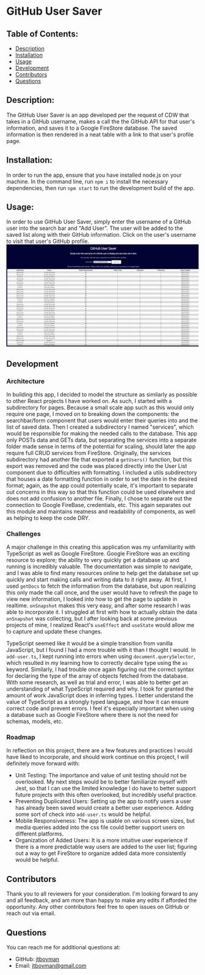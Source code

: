 
  # GitHub User Saver
  

  ## Table of Contents:
  * [Description](#description)
  * [Installation](#installation)
  * [Usage](#usage)
  * [Development](#development)
  * [Contributors](#contributors)
  * [Questions](#questions)
  
  ## Description:
  The GitHub User Saver is an app developed per the request of CDW that takes in a GitHub username, makes a call the the GitHub API for that user's information, and saves it to a Google FireStore database. The saved information is then rendered in a neat table with a link to that user's profile page.
  

  ## Installation:
  In order to run the app, ensure that you have installed node.js on your machine. In the command line, run `npm i` to install the necessary dependencies, then run `npm start` to run the development build of the app.

  ## Usage:
  In order to use GitHub User Saver, simply enter the username of a GitHub user into the search bar and "Add User". The user will be added to the saved list along with their GitHub information. Click on the user's username to visit that user's GitHub profile. 
    ![alt text](src\assets\app_screenshot.png)


  ## Development

  ### Architecture
  In building this app, I decided to model the structure as similarly as possible to other React projects I have worked on. As such, I started with a subdirectory for pages. Because a small scale app such as this would only require one page, I moved on to breaking down the components: the searchbar/form component that users would enter their queries into and the list of saved data. Then I created a subdirectory I named "services", which would be responsible for making the needed calls to the database. This app only POSTs data and GETs data, but separating the services into a separate folder made sense in terms of the potential for scaling, should later the app require full CRUD services from FireStore. Originally, the services subdirectory had another file that exported a `getUsers()` function, but this export was removed and the code was placed directly into the User List component due to difficulties with formatting. I included a utils subdirectory that houses a date formatting function in order to set the date in the desired format; again, as the app could potentially scale, it's important to separate out concerns in this way so that this function could be used elsewhere and does not add confusion to another file. Finally, I chose to separate out the connection to Google FireBase, credentials, etc. This again separates out this module and maintains neatness and readability of components, as well as helping to keep the code DRY.

  ### Challenges
  A major challenge in this creating this application was my unfamiliarity with TypeScript as well as Google FireStore. Google FireStore was an exciting resource to explore; the ability to very quickly get a database up and running is incredibly valuable. The documentation was simple to navigate, and I was able to find many resources online to help get the database set up quickly and start making calls and writing data to it right away. At first, I used `getDocs` to fetch the information from the database, but upon realizing this only made the call once, and the user would have to refresh the page to view new information, I looked into how to get the page to update in realtime. `onSnapshot` makes this very easy, and after some research I was able to incorporate it. I struggled at first with how to actually obtain the data `onSnapshot` was collecting, but I after looking back at some previous projects of mine, I realized React's `useEffect` and `useState` would allow me to capture and update these changes.

  TypeScript seemed like it would be a simple transition from vanilla JavaScript, but I found I had a more trouble with it than I thought I would. In `add-user.ts`, I kept running into errors when using `document.querySelector`, which resulted in my learning how to correctly decalre type using the `as` keyword. Similarly, I had trouble once again figuring out the correct syntax for declaring the type of the array of objects fetched from the database. With some research, as well as trial and error, I was able to better get an understanding of what TypeScript required and why. I took for granted the amount of work JavaScript does in inferring types. I better understand the value of TypeScript as a strongly typed language, and how it can ensure correct code and prevent errors. I feel it's especially important when using a database such as Google FireStore where there is not the need for schemas, models, etc.

  ### Roadmap
  In reflection on this project, there are a few features and practices I would have liked to incorporate, and should work continue on this project, I will definitely move forward with:
  - Unit Testing: The importance and value of unit testing should not be overlooked. My next steps would be to better familiarize myself with Jest, so that I can use the limited knowledge I do have to better support future projects with this often overlooked, but incredibly useful practice.
  - Preventing Duplicated Users: Setting up the app to notify users a user has already been saved would create a better user experience. Adding some sort of check into `add-user.ts` would be helpful.
  - Mobile Responsiveness: The app is usable on various screen sizes, but media queries added into the css file could better support users on different platforms.
  - Organization of Added Users: It is a more intuitive user experience if there is a more predictable way users are added to the user list; figuring out a way to get FireStore to organize added data more consistently would be helpful.
  

  ## Contributors
  Thank you to all reviewers for your consideration. I'm looking forward to any and all feedback, and am more than happy to make any edits if afforded the opportunity. Any other contributors feel free to open issues on GitHub or reach out via email.
  

  ## Questions
  You can reach me for additional questions at:
  * GitHub: [jtboyman](https://github.com/jtboyman)
  * Email: jtboyman@gmail.com
